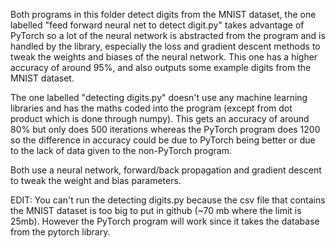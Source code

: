 Both programs in this folder detect digits from the MNIST dataset, the one labelled "feed forward neural net to detect digit.py" takes advantage of PyTorch so a lot of the neural network is abstracted from the program and is handled by the library, especially the loss and gradient descent methods to tweak the weights and biases of the neural network. This one has a higher accuracy of around 95%, and also outputs some example digits from the MNIST dataset.

The one labelled "detecting digits.py" doesn't use any machine learning libraries and has the maths coded into the program (except from dot product which is done through numpy). This gets an accuracy of around 80% but only does 500 iterations whereas the PyTorch program does 1200 so the difference in accuracy could be due to PyTorch being better or due to the lack of data given to the non-PyTorch program.

Both use a neural network, forward/back propagation and gradient descent to tweak the weight and bias parameters.

EDIT: You can't run the detecting digits.py because the csv file that contains the MNIST dataset is too big to put in github (~70 mb where the limit is 25mb). However the PyTorch program will work since it takes the database from the pytorch library.

